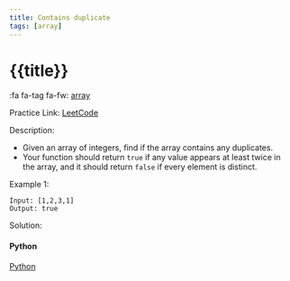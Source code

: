 ```yaml
---
title: Contains duplicate
tags: [array]
---
```


# {{title}}

:fa fa-tag fa-fw: [array]({{tagspath}}/array)

Practice Link: [LeetCode](https://leetcode.com/problems/contains-duplicate/)

Description:

- Given an array of integers, find if the array contains any duplicates.
- Your function should return `true` if any value appears at least twice in the array, and it should return `false` if every element is distinct.

Example 1:

```text
Input: [1,2,3,1]
Output: true
```

Solution:

<!-- tabs:start -->
#### **Python**

[Python](../../pycode/array/contains-duplicate.py ':include :type=code')
<!-- tabs:end -->
